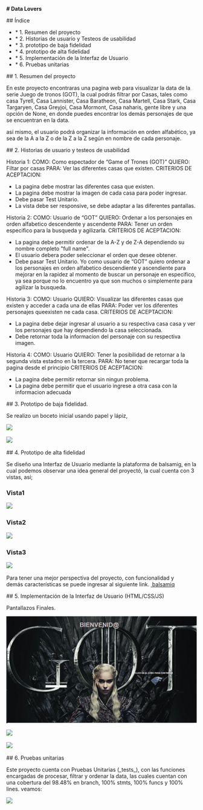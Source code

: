 ﻿**# Data Lovers**

\## Índice


* \*         1. Resumen del proyecto
* \*         2. Historias de usuario y Testeos de usabilidad
* \*         3. prototipo de baja fidelidad
* \*         4. prototipo de alta fidelidad
* \*         5. Implementación de la Interfaz de Usuario
* \*         6. Pruebas unitarias

\## 1. Resumen del proyecto

En este proyecto encontraras una pagina web para visualizar la data de la serie Juego de tronos (GOT), la cual podrás filtrar por Casas, tales como casa Tyrell, Casa Lannister, Casa Baratheon, Casa Martell, Casa Stark, Casa Targaryen, Casa Greyjoi, Casa Mormont, Casa naharis, gente libre y una opción de None, en donde puedes encontrar los demás personajes de que se encuentran en la data.

así mismo, el usuario podrá organizar la información en orden alfabético, ya sea de la A a la Z o de la Z a la Z según en nombre de cada personaje.

\## 2. Historias de usuario y testeos de usabilidad

Historia 1:
    COMO: Como espectador de “Game of Trones (GOT)”
    QUIERO: Filtar por casas
    PARA: Ver las diferentes casas que existen.
    CRITERIOS DE ACEPTACION:
- La pagina debe mostrar las diferentes casa que existen.
- La pagina debe mostrar la imagen de cada casa para poder ingresar.
- Debe pasar Test Unitario.
- La vista debe ser responsive, se debe adaptar a las diferentes pantallas.

Historia 2: 
    COMO: Usuario de “GOT”
    QUIERO: Ordenar a los personajes en orden alfabetico descendente y ascendente
    PARA: Tener un orden especifico para la busqueda y agilizarla.
    CRITERIOS DE ACEPTACION:
- La pagina debe permitir ordenar de la A-Z y de Z-A dependiendo su nombre completo "full name".
- El usuario debera poder seleccionar el orden que desee obtener.
- Debe pasar Test Unitario. 
Yo como usuario de “GOT” quiero ordenar a los personajes en orden alfabetico descendiente y ascendiente para mejorar en la rapidez al momento de buscar un personaje en especifico, ya sea porque no lo encuentro ya que son muchos o simplemente para agilizar la busqueda.

Historia 3: 
    COMO: Usuario
    QUIERO: Visualizar las diferentes casas que existen y acceder a cada una de ellas
    PARA: Poder ver los diferentes personajes queexisten ne cada casa.
    CRITERIOS DE ACEPTACION:
- La pagina debe dejar ingresar al usuario a su respectiva casa casa y ver los  personajes que hay dependiendo la casa seleccionada.
- Debe retornar toda la informacion del personaje con su respectiva imagen. 

Historia 4: 
    COMO: Usuario
    QUIERO: Tener la posibilidad de retornar a la segunda vista estadno en la tercera.
    PARA: No tener que recargar toda la pagina desde el principio
    CRITERIOS DE ACEPTACION:
- La pagina debe permitir retornar sin ningun problema.
- La pagina debe permitir que el usuario ingrese a otra casa con la informacion adecuada 


\## 3. Prototipo de baja fidelidad.

Se realizo un boceto inicial  usando papel y lápiz,

<p><img src="https://github.com/leidypardo/DEV007-data-lovers/blob/main/src/gallery/imagen%20prototipo%20baja%20fidelidad.jpeg">
<p><img src="https://github.com/leidypardo/DEV007-data-lovers/blob/main/src/gallery/imagen%20prototipo.jpeg">

\## 4. Prototipo de alta fidelidad

Se diseño una Interfaz de Usuario mediante la plataforma de balsamig, en la cual podemos observar una idea general del proyectó, la cual cuenta con 3 vistas, así;

<h3>Vista1</h3>
<img src="https://github.com/leidypardo/DEV007-data-lovers/blob/main/src/gallery/1.jpeg">

<h3>Vista2</h3>
<img src="https://github.com/leidypardo/DEV007-data-lovers/blob/main/src/gallery/2.jpeg">

<h3>Vista3</h3>
<img src="https://github.com/leidypardo/DEV007-data-lovers/blob/main/src/gallery/3.jpeg">


Para tener una mejor perspectiva del proyecto, con funcionalidad y demás características se puede ingresar al siguiente link. <a href="https://balsamiq.cloud/s6uzhqq/pscs7rn/rC3FC"> balsamiq</a>


\## 5. Implementación de la Interfaz de Usuario (HTML/CSS/JS)

Pantallazos Finales.
<p><img src="https://github.com/Dahiana-moreno/DEV007-data-lovers/blob/main/src/gallery/vista1Final.png">
<p><img src="https://github.com/leidypardo/DEV007-data-lovers/blob/main/src/gallery/vista2Final.png">
<p><img src="https://github.com/leidypardo/DEV007-data-lovers/blob/main/src/gallery/vista3Final.png">


\## 6. Pruebas unitarias


Este proyecto cuenta con Pruebas Unitarias (\_tests\_), con las funciones encargadas de procesar, filtrar y ordenar la data, las cuales cuentan con  una cobertura del 98.48% en branch, 100% stmts, 100% funcs y 100% lines. veamos:

<img src="https://github.com/leidypardo/DEV007-data-lovers/blob/main/src/gallery/testeo.png">


